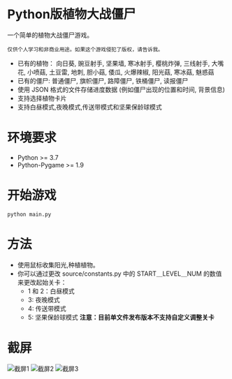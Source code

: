 # Python版植物大战僵尸
  一个简单的植物大战僵尸游戏。
  
  `仅供个人学习和非商业用途。如果这个游戏侵犯了版权，请告诉我。`
  
* 已有的植物： 向日葵, 豌豆射手, 坚果墙, 寒冰射手, 樱桃炸弹, 三线射手, 大嘴花, 小喷菇, 土豆雷, 地刺, 胆小菇, 倭瓜, 火爆辣椒, 阳光菇, 寒冰菇, 魅惑菇
* 已有的僵尸: 普通僵尸, 旗帜僵尸, 路障僵尸, 铁桶僵尸, 读报僵尸
* 使用 JSON 格式的文件存储进度数据 (例如僵尸出现的位置和时间, 背景信息)
* 支持选择植物卡片
* 支持白昼模式,夜晚模式,传送带模式和坚果保龄球模式

# 环境要求
* Python >= 3.7 
* Python-Pygame >= 1.9

# 开始游戏
```shell
python main.py
```

# 方法
* 使用鼠标收集阳光,种植植物。
* 你可以通过更改 source/constants.py 中的 START＿LEVEL＿NUM 的数值来更改起始关卡：
  * 1 和 2：白昼模式
  * 3: 夜晚模式
  * 4: 传送带模式
  * 5: 坚果保龄球模式
**注意：目前单文件发布版本不支持自定义调整关卡**

# 截屏
![截屏1](https://raw.githubusercontent.com/marblexu/PythonPlantsVsZombies/master/demo/demo1.jpg)
![截屏2](https://raw.githubusercontent.com/marblexu/PythonPlantsVsZombies/master/demo/demo2.jpg)
![截屏3](https://raw.githubusercontent.com/marblexu/PythonPlantsVsZombies/master/demo/demo3.jpg)
